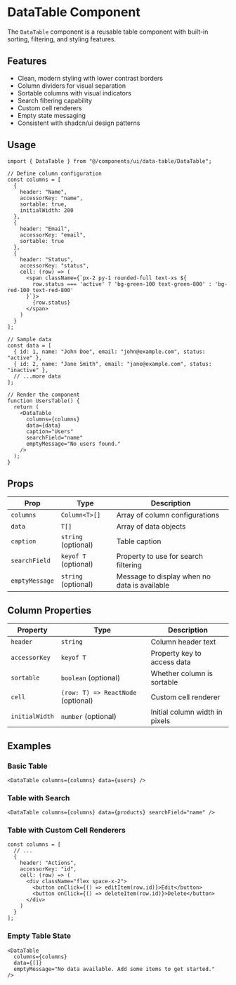 # DataTable Component

The `DataTable` component is a reusable table component with built-in sorting, filtering, and styling features.

## Features

- Clean, modern styling with lower contrast borders
- Column dividers for visual separation 
- Sortable columns with visual indicators
- Search filtering capability
- Custom cell renderers
- Empty state messaging
- Consistent with shadcn/ui design patterns

## Usage

```tsx
import { DataTable } from "@/components/ui/data-table/DataTable";

// Define column configuration
const columns = [
  {
    header: "Name",
    accessorKey: "name",
    sortable: true,
    initialWidth: 200
  },
  {
    header: "Email",
    accessorKey: "email",
    sortable: true
  },
  {
    header: "Status",
    accessorKey: "status",
    cell: (row) => (
      <span className={`px-2 py-1 rounded-full text-xs ${
        row.status === 'active' ? 'bg-green-100 text-green-800' : 'bg-red-100 text-red-800'
      }`}>
        {row.status}
      </span>
    )
  }
];

// Sample data
const data = [
  { id: 1, name: "John Doe", email: "john@example.com", status: "active" },
  { id: 2, name: "Jane Smith", email: "jane@example.com", status: "inactive" },
  // ...more data
];

// Render the component
function UsersTable() {
  return (
    <DataTable
      columns={columns}
      data={data}
      caption="Users"
      searchField="name"
      emptyMessage="No users found."
    />
  );
}
```

## Props

| Prop | Type | Description |
|------|------|-------------|
| `columns` | `Column<T>[]` | Array of column configurations |
| `data` | `T[]` | Array of data objects |
| `caption` | `string` (optional) | Table caption |
| `searchField` | `keyof T` (optional) | Property to use for search filtering |
| `emptyMessage` | `string` (optional) | Message to display when no data is available |

## Column Properties

| Property | Type | Description |
|----------|------|-------------|
| `header` | `string` | Column header text |
| `accessorKey` | `keyof T` | Property key to access data |
| `sortable` | `boolean` (optional) | Whether column is sortable |
| `cell` | `(row: T) => ReactNode` (optional) | Custom cell renderer |
| `initialWidth` | `number` (optional) | Initial column width in pixels |

## Examples

### Basic Table

```tsx
<DataTable columns={columns} data={users} />
```

### Table with Search

```tsx
<DataTable columns={columns} data={products} searchField="name" />
```

### Table with Custom Cell Renderers

```tsx
const columns = [
  // ...
  {
    header: "Actions",
    accessorKey: "id",
    cell: (row) => (
      <div className="flex space-x-2">
        <button onClick={() => editItem(row.id)}>Edit</button>
        <button onClick={() => deleteItem(row.id)}>Delete</button>
      </div>
    )
  }
];
```

### Empty Table State

```tsx
<DataTable 
  columns={columns} 
  data={[]} 
  emptyMessage="No data available. Add some items to get started."
/>
```